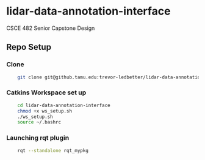 # lidar-data-annotation-interface
CSCE 482 Senior Capstone Design
## Repo Setup
### Clone
```bash
    git clone git@github.tamu.edu:trevor-ledbetter/lidar-data-annotation-interface.git
```
### Catkins Workspace set up
```bash
    cd lidar-data-annotation-interface
    chmod +x ws_setup.sh
    ./ws_setup.sh
    source ~/.bashrc
```
### Launching rqt plugin
```bash
    rqt --standalone rqt_mypkg
```
